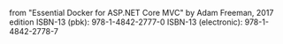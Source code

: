 from "Essential Docker for ASP.NET Core MVC" by Adam Freeman, 2017 edition
ISBN-13 (pbk): 978-1-4842-2777-0 ISBN-13 (electronic): 978-1-4842-2778-7